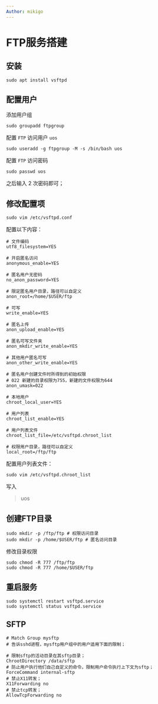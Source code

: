 ```yaml
---
Author: mikigo
---
```


# FTP服务搭建



## 安装

```shell
sudo apt install vsftpd
```

## 配置用户

添加用户组

```shell
sudo groupadd ftpgroup
```

配置 `FTP` 访问用户 `uos`

```shell
sudo useradd -g ftpgroup -M -s /bin/bash uos
```

配置 `FTP` 访问密码

```shell
sudo passwd uos
```

之后输入 2 次密码即可；

## 修改配置项

```shell
sudo vim /etc/vsftpd.conf
```

配置以下内容：

```shell
# 文件编码
utf8_filesystem=YES

# 开启匿名访问
anonymous_enable=YES

# 匿名用户无密码
no_anon_password=YES

# 限定匿名用户目录，路径可以自定义
anon_root=/home/$USER/ftp

# 可写
write_enable=YES

# 匿名上传
anon_upload_enable=YES

# 匿名可写文件夹
anon_mkdir_write_enable=YES

# 其他用户匿名可写
anon_other_write_enable=YES

# 匿名用户创建文件时所得到的初始权限
# 022 新建的目录权限为755，新建的文件权限为644
anon_umask=022

# 本地用户
chroot_local_user=YES

# 用户列表
chroot_list_enable=YES

# 用户列表文件
chroot_list_file=/etc/vsftpd.chroot_list

# 权限用户目录，路径可以自定义
local_root=/ftp/ftp
```

配置用户列表文件：

```shell
sudo vim /etc/vsftpd.chroot_list
```

写入

> uos

## 创建FTP目录

```shell
sudo mkdir -p /ftp/ftp # 权限访问目录
sudo mkdir -p /home/$USER/ftp # 匿名访问目录
```

修改目录权限

```shell
sudo chmod -R 777 /ftp/ftp
sudo chmod -R 777 /home/$USER/ftp
```

## 重启服务

```shell
sudo systemctl restart vsftpd.service
sudo systemctl status vsftpd.service
```

## SFTP

```shell
# Match Group mysftp 
# 告诉sshd进程，mysftp用户组中的用户适用下面的限制；

# 限制sftp的活动目录在其sftp目录；
ChrootDirectory /data/sftp  
# 防止用户执行他们自己自定义的命令，限制用户命令执行上下文为sftp；
ForceCommand internal-sftp 
# 禁止X11转发；
X11Forwarding no 
# 禁止tcp转发；
AllowTcpForwarding no 
```

